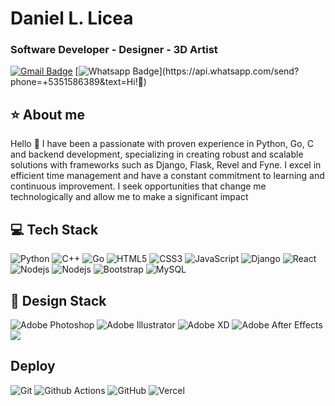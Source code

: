 # Daniel L. Licea
### Software Developer - Designer - 3D Artist

[![Gmail Badge](https://img.shields.io/badge/-Gmail-c14438?style=flat-square&logo=Gmail&logoColor=white&link=mailto:dacelis0@misena.edu.co)](mailto:daniellicea.focus@gmail.com)
[![Whatsapp Badge](https://img.shields.io/badge/-Whatsapp-4CA143?style=flat-square&labelColor=4CA143&logo=whatsapp&logoColor=white&link=https://api.whatsapp.com/send?phone=+5351586389&text=Olá!)](https://api.whatsapp.com/send?phone=+5351586389&text=Hi!🖖)
## ⭐ About me
Hello 👋
I have been a passionate with proven experience in Python, Go, C and
backend development, specializing in creating robust and scalable solutions
with frameworks such as Django, Flask, Revel and Fyne. I excel in efficient time
management and have a constant commitment to learning and continuous
improvement. I seek opportunities that change me technologically and allow
me to make a significant impact

## 💻 Tech Stack
![Python](https://img.shields.io/badge/-Python-nul?style=flat-square&logo=Python&logoColor=yellow&color=%23404080)
![C++](https://img.shields.io/badge/-C%2B%2B-nul?style=flat-square&logo=C%2B%2B&color=blue)
![Go](https://img.shields.io/badge/-Go-nul?style=flat-square&logo=Go&color=%23303050)
![HTML5](https://img.shields.io/badge/-HTML5-%23E44D27?style=flat-square&logo=html5&logoColor=ffffff)
![CSS3](https://img.shields.io/badge/-CSS3-%231572B6?style=flat-square&logo=css3)
![JavaScript](https://img.shields.io/badge/-JavaScript-black?style=flat-square&logo=javascript)
![Django](https://img.shields.io/badge/-django-nul?style=flat-square&logo=django&color=%23408040)
![React](https://img.shields.io/badge/-React-%23282C34?style=flat-square&logo=react)
![Nodejs](https://img.shields.io/badge/-Nodejs-black?style=flat-square&logo=Node.js)
![Nodejs](https://img.shields.io/badge/-Express-red?style=flat-square&logo=Express)
![Bootstrap](https://img.shields.io/badge/-Bootstrap-563D7C?style=flat-square&logo=bootstrap)
![MySQL](https://img.shields.io/badge/-MySQL-black?style=flat-square&logo=mysql)

## 🎨 Design Stack
![Adobe Photoshop](http://img.shields.io/badge/-Abode%20Photoshop-26C9FF?style=flat-square&logo=adobe-photoshop&logoColor=ffffff)
![Adobe Illustrator](http://img.shields.io/badge/-Abode%20Illustrator-FC8F30?style=flat-square&logo=adobe-illustrator&logoColor=ffffff)
![Adobe XD](http://img.shields.io/badge/-Abode%20XD-fe61f6?style=flat-square&logo=adobe-XD&logoColor=ffffff)
![Adobe After Effects](http://img.shields.io/badge/-Adobe%20After%20Effects-3C4858?style=flat-square&logo=adobe-after-effects)
![](https://img.shields.io/badge/Blender-h?style=flat-square&logo=blender&color=%23265787&link=https%3A%2F%2Fwww.blender.org
)

## Deploy
![Git](https://img.shields.io/badge/-Git-black?style=flat-square&logo=git)
![Github Actions](http://img.shields.io/badge/-Github%20Actions-2088FF?style=flat-square&logo=github-actions&logoColor=ffffff)
![GitHub](https://img.shields.io/badge/-GitHub-181717?style=flat-square&logo=github)
![Vercel](https://img.shields.io/badge/-Vercel-nul?style=flat-square&logo=vercel&color=black)
